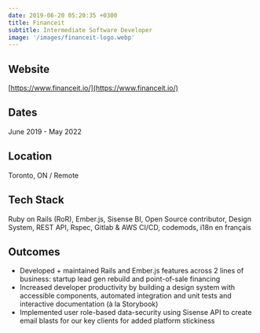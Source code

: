 ```yaml
---
date: 2019-06-20 05:20:35 +0300
title: Financeit
subtitle: Intermediate Software Developer
image: '/images/financeit-logo.webp'
---
```


## Website
[https://www.financeit.io/](https://www.financeit.io/)

## Dates

June 2019 - May 2022

## Location

Toronto, ON / Remote

## Tech Stack

Ruby on Rails (RoR), Ember.js, Sisense BI, Open Source contributor, Design System, REST API, Rspec, Gitlab & AWS CI/CD, codemods, i18n en français

## Outcomes

- Developed + maintained Rails and Ember.js features across 2 lines of business: startup lead gen rebuild and point-of-sale financing
- Increased developer productivity by building a design system with accessible components, automated integration and unit tests and interactive documentation (à la Storybook)
- Implemented user role-based data-security using Sisense API to create email blasts for our key clients for added platform stickiness